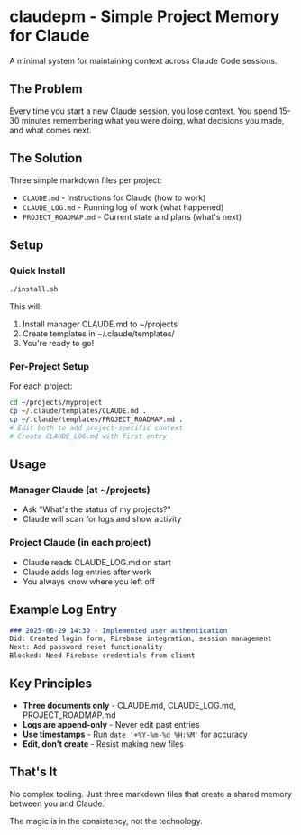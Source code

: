# claudepm - Simple Project Memory for Claude

A minimal system for maintaining context across Claude Code sessions.

## The Problem
Every time you start a new Claude session, you lose context. You spend 15-30 minutes remembering what you were doing, what decisions you made, and what comes next.

## The Solution
Three simple markdown files per project:
- `CLAUDE.md` - Instructions for Claude (how to work)
- `CLAUDE_LOG.md` - Running log of work (what happened)
- `PROJECT_ROADMAP.md` - Current state and plans (what's next)

## Setup

### Quick Install
```bash
./install.sh
```

This will:
1. Install manager CLAUDE.md to ~/projects
2. Create templates in ~/.claude/templates/
3. You're ready to go!

### Per-Project Setup
For each project:
```bash
cd ~/projects/myproject
cp ~/.claude/templates/CLAUDE.md .
cp ~/.claude/templates/PROJECT_ROADMAP.md .
# Edit both to add project-specific context
# Create CLAUDE_LOG.md with first entry
```

## Usage

### Manager Claude (at ~/projects)
- Ask "What's the status of my projects?"
- Claude will scan for logs and show activity

### Project Claude (in each project)  
- Claude reads CLAUDE_LOG.md on start
- Claude adds log entries after work
- You always know where you left off

## Example Log Entry
```markdown
### 2025-06-29 14:30 - Implemented user authentication
Did: Created login form, Firebase integration, session management
Next: Add password reset functionality
Blocked: Need Firebase credentials from client
```

## Key Principles
- **Three documents only** - CLAUDE.md, CLAUDE_LOG.md, PROJECT_ROADMAP.md
- **Logs are append-only** - Never edit past entries
- **Use timestamps** - Run `date '+%Y-%m-%d %H:%M'` for accuracy
- **Edit, don't create** - Resist making new files

## That's It
No complex tooling. Just three markdown files that create a shared memory between you and Claude.

The magic is in the consistency, not the technology.